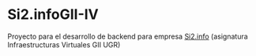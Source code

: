 Si2.infoGII-IV
==============

Proyecto para el desarrollo de backend para empresa [Si2.info](http://si2.info/) (asignatura Infraestructuras Virtuales GII UGR)
